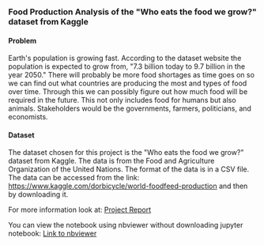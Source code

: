 ### Food Production Analysis of the "Who eats the food we grow?" dataset from Kaggle

#### Problem
Earth's population is growing fast. According to the dataset website the population is expected to grow from, "7.3 billion today to 9.7 billion in the year 2050." There will probably be more food shortages as time goes on so we can find out what countries are producing the most and types of food over time. Through this we can possibly figure out how much food will be required in the future. This not only includes food for humans but also animals. Stakeholders would be the governments, farmers, politicians, and economists.

#### Dataset
The dataset chosen for this project is the "Who eats the food we grow?" dataset from Kaggle. The data is from the Food and Agriculture Organization of the United Nations. The format of the data is in a CSV file. The data can be accessed from the link: https://www.kaggle.com/dorbicycle/world-foodfeed-production and then by downloading it.

For more information look at: 
[Project Report](https://github.com/sitarobinson/Food-Production-Analysis/blob/master/Food%20Production%20Analysis.ipynb)

You can view the notebook using nbviewer without downloading jupyter notebook: [Link to nbviewer](https://nbviewer.jupyter.org/)
